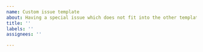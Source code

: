 ```yaml
---
name: Custom issue template
about: Having a special issue which does not fit into the other templates
title: ''
labels: ''
assignees: ''

---
```



